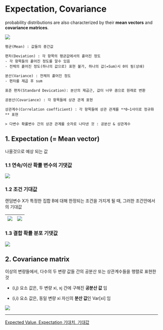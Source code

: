 # Expectation, Covariance 

probability distributions are also characterized by their **mean vectors** and **covariance matrices**.

![](https://i.imgur.com/RjzDfxW.png)

```
평균(Mean) : 값들의 중간값 

편차(Deviation) : 각 항목의 평균값에서의 흩어진 정도
- 각 항목들의 흩어진 정도를 알수 있음 
- 전체의 흩어진 정도(하나의 값으로) 표현 불가, 하나의 값(=Sum)시 0이 됨(상쇄)

분산(Variance) : 전체의 흩어진 정도 
- 편차를 제곱 후 sum

표준 편차(Standard Devication): 분산의 제곱근, 값이 너무 큼으로 원래로 변환  

공분산(Covariance) : 각 항목들에 상관 관계 표현 

상관계수(Correlation coefficient) : 각 항목들에 상관 관계를 **0~1사이로 정규화** 표현

> 다변수 확률변수 간의 상관 관계를 숫자로 나타낸 것 : 공분산 & 상관계수 
```




## 1. Expectation (= Mean vector)

나올것으로 예상 되는 값 


### 1.1 연속/이산 확률 변수의 기댓값

![](https://i.imgur.com/34XDtlj.png)


### 1.2 조건 기대값

랜덤변수 X가 특정한 집합 B에 대해 한정되는 조건을 가지게 될 때, 그러한 조건안에서의 기대값


|![](https://i.imgur.com/qw36fq6.png)|![](https://i.imgur.com/jYi2aF6.png)
|-|-|


### 1.3 결합 확률 분포 기댓값 

![](https://i.imgur.com/KrrvDxf.png)



## 2. Covariance matrix

 이상의 변량들에서, 다수의 두 변량 값들 간의 공분산 또는 상관계수들을 행렬로 표현한 것

- (i,j) 요소 값은, 두 변량 xi, xj 간에 구해진 **공분산 값** 임

- (i,i) 요소 값은, 동일 변량 xi 자신의 **분산 값**인 Var[xi] 임 

![](https://i.imgur.com/rLtGePS.png)


---

[Expected Value, Expectation   기대치, 기대값](http://www.ktword.co.kr/abbr_view.php?id=133&m_temp1=1638)